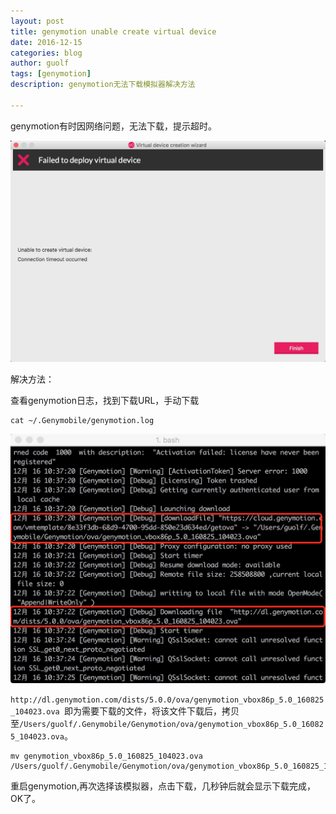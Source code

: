 ```yaml
---
layout: post
title: genymotion unable create virtual device
date: 2016-12-15
categories: blog
author: guolf
tags: [genymotion]
description: genymotion无法下载模拟器解决方法

---
```


genymotion有时因网络问题，无法下载，提示超时。

![image](/img/A2BC68FB-9DBC-432D-9811-6348924744CE.png)

解决方法：

查看genymotion日志，找到下载URL，手动下载

```
cat ~/.Genymobile/genymotion.log
```

![image](/img/D5C7B50E-EBE3-4F1F-9EF2-1AAE9673EF65.png)

`http://dl.genymotion.com/dists/5.0.0/ova/genymotion_vbox86p_5.0_160825_104023.ova
`即为需要下载的文件，将该文件下载后，拷贝至`/Users/guolf/.Genymobile/Genymotion/ova/genymotion_vbox86p_5.0_160825_104023.ova`。

```
mv genymotion_vbox86p_5.0_160825_104023.ova /Users/guolf/.Genymobile/Genymotion/ova/genymotion_vbox86p_5.0_160825_104023.ova
```

重启genymotion,再次选择该模拟器，点击下载，几秒钟后就会显示下载完成，OK了。



